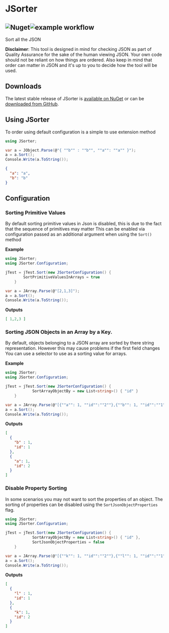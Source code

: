 # JSorter #

## ![Nuget](https://img.shields.io/nuget/v/RobTest.JSorter.svg?style=flat)![example workflow](https://github.com/robg-test/JSorter/actions/workflows/dotnet.yml/badge.svg)

Sort all the JSON

__Disclaimer__: This tool is designed in mind for checking JSON as part of Quality Assurance for the sake of the human viewing JSON.
Your own code should not be reliant on how things are ordered. Also keep in mind that order can matter in JSON and it's up to you to decide how the tool will be used.

## Downloads ##

The latest stable release of JSorter is [available on NuGet](https://www.nuget.org/packages/RobTest.JSorter/) or can be [downloaded from GitHub](https://github.com/JSorter/Jsorter/releases). 

## Using JSorter ##

To order using default configuration is a simple to use extension method
```csharp
using JSorter;

var a = JObject.Parse(@"{ ""b"" : ""b"", ""a"": ""a"" }");
a = a.Sort();
Console.Write(a.ToString());
```

```json
{
  "a": "a",
  "b": "b"
}
```

## Configuration ##

### Sorting Primitive Values ###

By default sorting primitive values in Json is disabled, this is due to the fact that the sequence of primitives may matter
This can be enabled via configuration passed as an additional argument when using the ``Sort()`` method 

__Example__

```csharp
using JSorter;
using JSorter.Configuration;

jTest = jTest.Sort(new JSorterConfiguration() {
        SortPrimitiveValuesInArrays = true
    }

var a = JArray.Parse(@"[2,1,3]");
a = a.Sort();
Console.Write(a.ToString());
```

__Outputs__

```json
[ 1,2,3 ]
```

### Sorting JSON Objects in an Array by a Key. ###

By default, objects belonging to a JSON array are sorted by there string representation. However this may cause problems if the first field changes
You can use a selector to use as a sorting value for arrays.

__Example__

```csharp
using JSorter;
using JSorter.Configuration;

jTest = jTest.Sort(new JSorterConfiguration() {
            SortArrayObjectBy = new List<string>() { "id" }
    }

var a = JArray.Parse(@"[{""a"": 1, ""id"":""2""},{""b"": 1, ""id"":""1""}]");
a = a.Sort();
Console.Write(a.ToString());
```

__Outputs__

```json
[
  {
    "b" : 1,
    "id": 1
  },
  {
    "a": 1,
    "id": 2
  }
]
```
### Disable Property Sorting ###

In some scenarios you may not want to sort the properties of an object. 
The sorting of properties can be disabled using the ``SortJsonObjectProperties`` flag.

```csharp
using JSorter;
using JSorter.Configuration;

jTest = jTest.Sort(new JSorterConfiguration() {
            SortArrayObjectBy = new List<string>() { "id" },
            SortJsonObjectProperties = false
    }

var a = JArray.Parse(@"[{""k"": 1, ""id"":""2""},{""l"": 1, ""id"":""1""}]");
a = a.Sort();
Console.Write(a.ToString());
```
__Outputs__

```json
[
  {
    "l" : 1,
    "id": 1
  },
  {
    "k": 1,
    "id": 2
  }
]
```